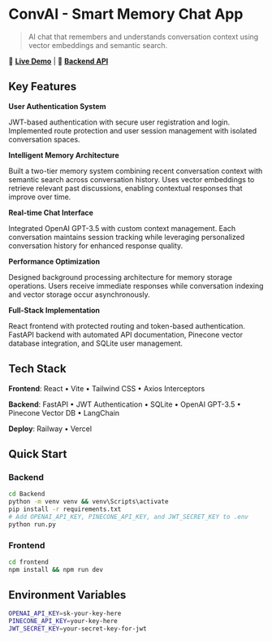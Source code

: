 # ConvAI - Smart Memory Chat App

> AI chat that remembers and understands conversation context using vector embeddings and semantic search.

🔗 **[Live Demo](https://conv-ai-six.vercel.app)** | 🚀 **[Backend API](https://convai-production.up.railway.app)**

## Key Features

**User Authentication System**

JWT-based authentication with secure user registration and login. Implemented route protection and user session management with isolated conversation spaces.

**Intelligent Memory Architecture**

Built a two-tier memory system combining recent conversation context with semantic search across conversation history. Uses vector embeddings to retrieve relevant past discussions, enabling contextual responses that improve over time.

**Real-time Chat Interface**

Integrated OpenAI GPT-3.5 with custom context management. Each conversation maintains session tracking while leveraging personalized conversation history for enhanced response quality.

**Performance Optimization**

Designed background processing architecture for memory storage operations. Users receive immediate responses while conversation indexing and vector storage occur asynchronously.

**Full-Stack Implementation**

React frontend with protected routing and token-based authentication. FastAPI backend with automated API documentation, Pinecone vector database integration, and SQLite user management.

## Tech Stack

**Frontend**: React • Vite • Tailwind CSS • Axios Interceptors

**Backend**: FastAPI • JWT Authentication • SQLite • OpenAI GPT-3.5 • Pinecone Vector DB • LangChain

**Deploy**: Railway • Vercel

## Quick Start

### Backend

```bash
cd Backend
python -m venv venv && venv\Scripts\activate
pip install -r requirements.txt
# Add OPENAI_API_KEY, PINECONE_API_KEY, and JWT_SECRET_KEY to .env
python run.py
```

### Frontend

```bash
cd frontend
npm install && npm run dev
```

## Environment Variables

```bash
OPENAI_API_KEY=sk-your-key-here
PINECONE_API_KEY=your-key-here
JWT_SECRET_KEY=your-secret-key-for-jwt
```
